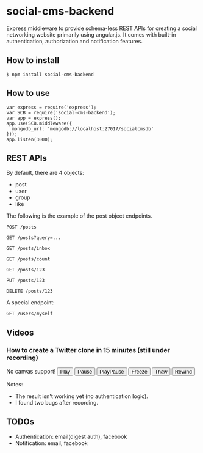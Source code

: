 social-cms-backend
==================

Express middleware to provide schema-less REST APIs for creating a social networking website primarily using angular.js. It comes with built-in authentication, authorization and notification features.

How to install
--------------

    $ npm install social-cms-backend

How to use
----------

    var express = require('express');
    var SCB = require('social-cms-backend');
    var app = express();
    app.use(SCB.middleware({
      mongodb_url: 'mongodb://localhost:27017/socialcmsdb'
    }));
    app.listen(3000);

REST APIs
---------

By default, there are 4 objects:
* post
* user
* group
* like

The following is the example of the post object endpoints.

    POST /posts

    GET /posts?query=...

    GET /posts/inbox

    GET /posts/count

    GET /posts/123

    PUT /posts/123

    DELETE /posts/123

A special endpoint:

    GET /users/myself

Videos
------

### How to create a Twitter clone in 15 minutes (still under recording)

<script src="http://dai-shi.github.io/social-cms-backend/jsttyplay/js/vt/parse.js"></script>
<script src="http://dai-shi.github.io/social-cms-backend/jsttyplay/js/vt/emulate.js"></script>
<script src="http://dai-shi.github.io/social-cms-backend/jsttyplay/js/ttyrec-browser.js"></script>
<script src="http://dai-shi.github.io/social-cms-backend/jsttyplay/js/binary-read.js"></script>
<script src="http://dai-shi.github.io/social-cms-backend/jsttyplay/js/vt/font.js"></script>
<script src="http://dai-shi.github.io/social-cms-backend/jsttyplay/js/vt/canvasview.js"></script>
<script src="http://dai-shi.github.io/social-cms-backend/javascripts/ttyplay.js"></script>
<canvas id="canvas" width="80" height="30">No canvas support!</canvas>
<input type="button" value="Play" id="play" />
<input type="button" value="Pause" id="pause" />
<input type="button" value="PlayPause" id="playpause" />
<input type="button" value="Freeze" id="freeze" />
<input type="button" value="Thaw" id="thaw" />
<input type="button" value="Rewind" id="rewind" />

Notes:
* The result isn't working yet (no authentication logic).
* I found two bugs after recording.

TODOs
-----

* Authentication: email(digest auth), facebook
* Notification: email, facebook
